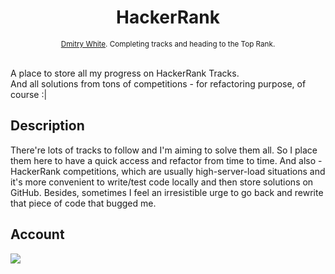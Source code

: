 <h1 align="center">HackerRank</h1>

<div align="center">
  <sub>
    <a href="https://github.com/Dmitry-White">Dmitry White</a>. Completing tracks and heading to the Top Rank.
  </sub>
</div>

<br/>

A place to store all my progress on HackerRank Tracks. </br>
And all solutions from tons of competitions - for refactoring purpose, of course :|

## Description

There're lots of tracks to follow and I'm aiming to solve them all.
So I place them here to have a quick access and refactor from time to time.
And also - HackerRank competitions, which are usually high-server-load situations and it's more convenient to write/test code locally and then store solutions on GitHub.
Besides, sometimes I feel an irresistible urge to go back and rewrite that piece of code that bugged me.

## Account

<a href="https://www.hackerrank.com/Dmitry_White" target="_blank"><img src="https://d3keuzeb2crhkn.cloudfront.net/hackerrank/assets/brand/h_mark_sm-05bceb881aa02b72d688d21db01df5d8.png"></a>
